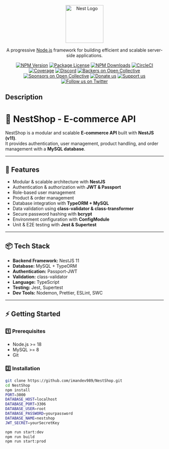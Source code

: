 <p align="center">
  <a href="http://nestjs.com/" target="blank"><img src="https://nestjs.com/img/logo-small.svg" width="120" alt="Nest Logo" /></a>
</p>

[circleci-image]: https://img.shields.io/circleci/build/github/nestjs/nest/master?token=abc123def456
[circleci-url]: https://circleci.com/gh/nestjs/nest

  <p align="center">A progressive <a href="http://nodejs.org" target="_blank">Node.js</a> framework for building efficient and scalable server-side applications.</p>
    <p align="center">
<a href="https://www.npmjs.com/~nestjscore" target="_blank"><img src="https://img.shields.io/npm/v/@nestjs/core.svg" alt="NPM Version" /></a>
<a href="https://www.npmjs.com/~nestjscore" target="_blank"><img src="https://img.shields.io/npm/l/@nestjs/core.svg" alt="Package License" /></a>
<a href="https://www.npmjs.com/~nestjscore" target="_blank"><img src="https://img.shields.io/npm/dm/@nestjs/common.svg" alt="NPM Downloads" /></a>
<a href="https://circleci.com/gh/nestjs/nest" target="_blank"><img src="https://img.shields.io/circleci/build/github/nestjs/nest/master" alt="CircleCI" /></a>
<a href="https://coveralls.io/github/nestjs/nest?branch=master" target="_blank"><img src="https://coveralls.io/repos/github/nestjs/nest/badge.svg?branch=master#9" alt="Coverage" /></a>
<a href="https://discord.gg/G7Qnnhy" target="_blank"><img src="https://img.shields.io/badge/discord-online-brightgreen.svg" alt="Discord"/></a>
<a href="https://opencollective.com/nest#backer" target="_blank"><img src="https://opencollective.com/nest/backers/badge.svg" alt="Backers on Open Collective" /></a>
<a href="https://opencollective.com/nest#sponsor" target="_blank"><img src="https://opencollective.com/nest/sponsors/badge.svg" alt="Sponsors on Open Collective" /></a>
  <a href="https://paypal.me/kamilmysliwiec" target="_blank"><img src="https://img.shields.io/badge/Donate-PayPal-ff3f59.svg" alt="Donate us"/></a>
    <a href="https://opencollective.com/nest#sponsor"  target="_blank"><img src="https://img.shields.io/badge/Support%20us-Open%20Collective-41B883.svg" alt="Support us"></a>
  <a href="https://twitter.com/nestframework" target="_blank"><img src="https://img.shields.io/twitter/follow/nestframework.svg?style=social&label=Follow" alt="Follow us on Twitter"></a>
</p>
  <!--[![Backers on Open Collective](https://opencollective.com/nest/backers/badge.svg)](https://opencollective.com/nest#backer)
  [![Sponsors on Open Collective](https://opencollective.com/nest/sponsors/badge.svg)](https://opencollective.com/nest#sponsor)-->

## Description

# 🛒 NestShop - E-commerce API

NestShop is a modular and scalable **E-commerce API** built with **NestJS (v11)**.  
It provides authentication, user management, product handling, and order management with a **MySQL database**.

---

## 🚀 Features

- Modular & scalable architecture with **NestJS**
- Authentication & authorization with **JWT & Passport**
- Role-based user management
- Product & order management
- Database integration with **TypeORM + MySQL**
- Data validation using **class-validator & class-transformer**
- Secure password hashing with **bcrypt**
- Environment configuration with **ConfigModule**
- Unit & E2E testing with **Jest & Supertest**

---

## 📦 Tech Stack

- **Backend Framework:** NestJS 11  
- **Database:** MySQL + TypeORM  
- **Authentication:** Passport-JWT  
- **Validation:** class-validator  
- **Language:** TypeScript  
- **Testing:** Jest, Supertest  
- **Dev Tools:** Nodemon, Prettier, ESLint, SWC  

---

## ⚡ Getting Started

### 1️⃣ Prerequisites
- Node.js >= 18  
- MySQL >= 8  
- Git  

### 2️⃣ Installation
```bash
git clone https://github.com/imandev989/NestShop.git
cd NestShop
npm install
PORT=3000
DATABASE_HOST=localhost
DATABASE_PORT=3306
DATABASE_USER=root
DATABASE_PASSWORD=yourpassword
DATABASE_NAME=nestshop
JWT_SECRET=yourSecretKey

npm run start:dev
npm run build
npm run start:prod
```


